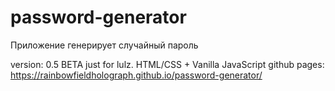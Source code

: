 # password-generator

Приложение генерирует случайный пароль

version: 0.5 BETA
just for lulz. HTML/CSS + Vanilla JavaScript
github pages: https://rainbowfieldholograph.github.io/password-generator/
